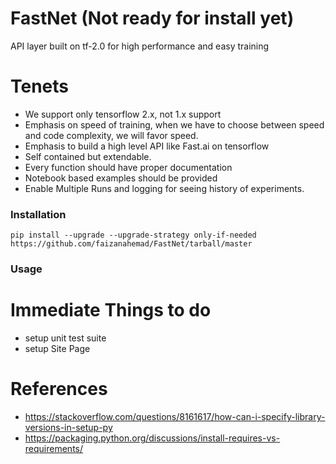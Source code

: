 # FastNet (Not ready for install yet)
API layer built on tf-2.0 for high performance and easy training

# Tenets
- We support only tensorflow 2.x, not 1.x support
- Emphasis on speed of training, when we have to choose between speed and code complexity, we will favor speed.
- Emphasis to build a high level API like Fast.ai on tensorflow
- Self contained but extendable.
- Every function should have proper documentation
- Notebook based examples should be provided
- Enable Multiple Runs and logging for seeing history of experiments.

### Installation

`pip install --upgrade --upgrade-strategy only-if-needed https://github.com/faizanahemad/FastNet/tarball/master`

### Usage


# Immediate Things to do
- setup unit test suite
- setup Site Page


# References
- https://stackoverflow.com/questions/8161617/how-can-i-specify-library-versions-in-setup-py
- https://packaging.python.org/discussions/install-requires-vs-requirements/

